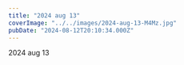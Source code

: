 ```yaml
---
title: "2024 aug 13"
coverImage: "../../images/2024-aug-13-M4Mz.jpg"
pubDate: "2024-08-12T20:10:34.000Z"
---
```


2024 aug 13
